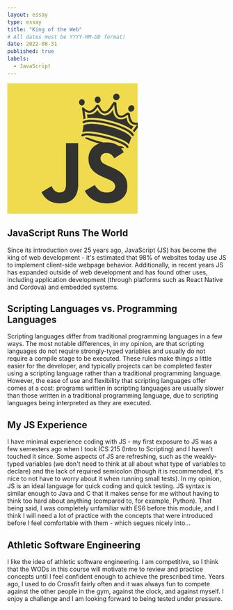 ```yaml
---
layout: essay
type: essay
title: "King of the Web"
# All dates must be YYYY-MM-DD format!
date: 2022-08-31
published: true
labels:
  - JavaScript
---
```


<img width="300px" class="rounded float-end" src="../img/essays/js-kotw.png">

## JavaScript Runs The World

Since its introduction over 25 years ago, JavaScript (JS) has become the king of web development - it's estimated that 98% of websites today use JS to implement client-side webpage behavior. Additionally, in recent years JS has expanded outside of web development and has found other uses, including application development (through platforms such as React Native and Cordova) and embedded systems.  

## Scripting Languages vs. Programming Languages

Scripting languages differ from traditional programming languages in a few ways. The most notable differences, in my opinion, are that scripting languages do not require strongly-typed variables and usually do not require a compile stage to be executed. These rules make things a little easier for the developer, and typically projects can be completed faster using a scripting language rather than a traditional programming language. However, the ease of use and flexibility that scripting languages offer comes at a cost: programs written in scripting languages are usually slower than those written in a traditional programming language, due to scripting languages being interpreted as they are executed.

## My JS Experience

I have minimal experience coding with JS - my first exposure to JS was a few semesters ago when I took ICS 215 (Intro to Scripting) and I haven't touched it since. Some aspects of JS are refreshing, such as the weakly-typed variables (we don't need to think at all about what type of variables to declare) and the lack of required semicolon (though it is recommended, it's nice to not have to worry about it when running small tests). In my opinion, JS is an ideal language for quick coding and quick testing. JS syntax is similar enough to Java and C that it makes sense for me without having to think too hard about anything (compared to, for example, Python). That being said, I was completely unfamiliar with ES6 before this module, and I think I will need a lot of practice with the concepts that were introduced before I feel comfortable with them - which segues nicely into...

## Athletic Software Engineering

I like the idea of athletic software engineering. I am competitive, so I think that the WODs in this course will motivate me to review and practice concepts until I feel confident enough to achieve the prescribed time. Years ago, I used to do Crossfit fairly often and it was always fun to compete against the other people in the gym, against the clock, and against myself. I enjoy a challenge and I am looking forward to being tested under pressure.
